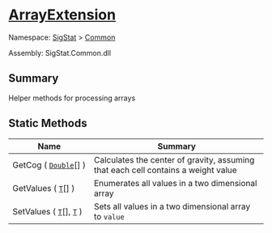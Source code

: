 # [ArrayExtension](./ArrayExtension.md)

Namespace: [SigStat]() > [Common](./README.md)

Assembly: SigStat.Common.dll

## Summary
Helper methods for processing arrays

## Static Methods

| Name<div><a href="#"><img width=225></a></div> | Summary<div><a href="#"><img width=525></a></div> | 
| --- | --- | 
| GetCog ( [`Double`](https://docs.microsoft.com/en-us/dotnet/api/System.Double)[] ) | Calculates the center of gravity, assuming that each cell contains  a weight value | 
| GetValues ( [`T`](./ArrayExtension.md)[] ) | Enumerates all values in a two dimensional array | 
| SetValues ( [`T`](./ArrayExtension.md)[], [`T`](./ArrayExtension.md) ) | Sets all values in a two dimensional array to `value` | 


